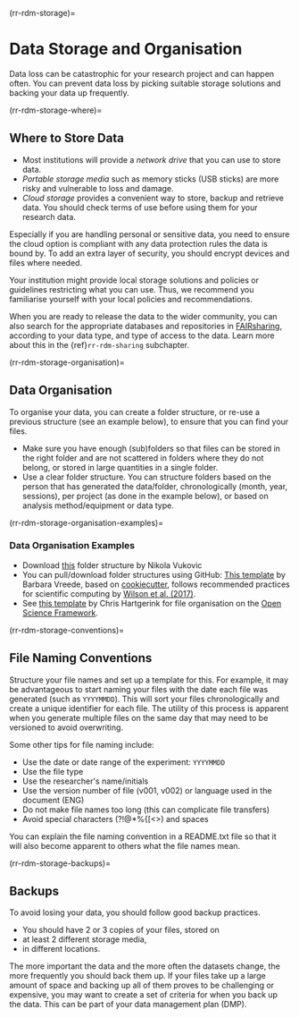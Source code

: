 (rr-rdm-storage)=
# Data Storage and Organisation

Data loss can be catastrophic for your research project and can happen often. 
You can prevent data loss by picking suitable storage solutions and backing your data up frequently.

(rr-rdm-storage-where)=
## Where to Store Data

- Most institutions will provide a _network drive_ that you can use to store data.
- _Portable storage media_ such as memory sticks (USB sticks) are more risky and vulnerable to loss and damage.
- _Cloud storage_ provides a convenient way to store, backup and retrieve data.
You should check terms of use before using them for your research data.

Especially if you are handling personal or sensitive data, you need to ensure the cloud option is compliant with any data protection rules the data is bound by.
To add an extra layer of security, you should encrypt devices and files where needed.

Your institution might provide local storage solutions and policies or guidelines restricting what you can use.
Thus, we recommend you familiarise yourself with your local policies and recommendations.

When you are ready to release the data to the wider community, you can also search for the appropriate databases and repositories in [FAIRsharing](https://fairsharing.org/databases), according to your data type, and type of access to the data.
Learn more about this in the {ref}`rr-rdm-sharing` subchapter. 

(rr-rdm-storage-organisation)=
## Data Organisation

To organise your data, you can create a folder structure, or re-use a previous structure (see an example below), to ensure that you can find your files.

-	Make sure you have enough (sub)folders so that files can be stored in the right folder and are not scattered in folders where they do not belong, or stored in large quantities in a single folder.
-	Use a clear folder structure. 
You can structure folders based on the person that has generated the data/folder, chronologically (month, year, sessions), per project (as done in the example below), or based on analysis method/equipment or data type.

(rr-rdm-storage-organisation-examples)=
### Data Organisation Examples

- Download [this](http://nikola.me/folder_structure.html) folder structure by Nikola Vukovic
- You can pull/download folder structures using GitHub: 
[This template](https://github.com/bvreede/good-enough-project) by Barbara Vreede, based on [cookiecutter](https://github.com/cookiecutter/cookiecutter), follows recommended practices for scientific computing by [Wilson et al. (2017)](https://doi.org/10.1371/journal.pcbi.1005510).
- See [this template](https://osf.io/4sdn3/) by Chris Hartgerink for file organisation on the [Open Science Framework](https://osf.io/).

(rr-rdm-storage-conventions)=
## File Naming Conventions

Structure your file names and set up a template for this.
For example, it may be advantageous to start naming your files with the date each file was generated (such as `YYYYMMDD`).
This will sort your files chronologically and create a unique identifier for each file.
The utility of this process is apparent when you generate multiple files on the same day that may need to be versioned to avoid overwriting.


Some other tips for file naming include:
- Use the date or date range of the experiment: `YYYYMMDD`
- Use the file type
- Use the researcher's name/initials
- Use the version number of file (v001, v002) or language used in the document (ENG)
- Do not make file names too long (this can complicate file transfers)
- Avoid special characters (?\!@\*%{[<>) and spaces

You can explain the file naming convention in a README.txt file so that it will also become apparent to others what the file names mean.

(rr-rdm-storage-backups)=
## Backups

To avoid losing your data, you should follow good backup practices.

- You should have 2 or 3 copies of your files, stored on
- at least 2 different storage media,
- in different locations.

The more important the data and the more often the datasets change, the more frequently you should back them up.
If your files take up a large amount of space and backing up all of them proves to be challenging or expensive, you may want to create a set of criteria for when you back up the data.
This can be part of your data management plan (DMP).
